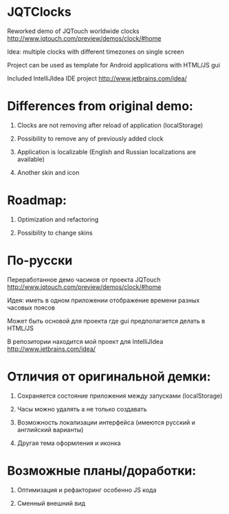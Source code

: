 JQTClocks
=========
Reworked demo of JQTouch worldwide clocks http://www.jqtouch.com/preview/demos/clock/#home

Idea: multiple clocks with different timezones on single screen

Project can be used as template for Android applications with HTML/JS gui

Included IntelliJIdea IDE project http://www.jetbrains.com/idea/

Differences from original demo:
=========
1. Clocks are not removing after reload of application (localStorage)

2. Possibility to remove any of previously added clock

3. Application is localizable (English and Russian localizations are available)

4. Another skin and icon

Roadmap:
=========
1. Optimization and refactoring

2. Possibility to change skins



По-русски
=========
Переработанное демо часиков от проекта JQTouch http://www.jqtouch.com/preview/demos/clock/#home

Идея: иметь в одном приложении отображение времени разных часовых поясов

Может быть основой для проекта где gui предполагается делать в HTML/JS

В репозитории находится мой проект для IntelliJIdea http://www.jetbrains.com/idea/

Отличия от оригинальной демки:
=========
1. Сохраняется состояние приложения между запусками (localStorage)

2. Часы можно удалять а не только создавать

3. Возможность локализации интерфейса (имеются русский и английский варианты)

4. Другая тема оформления и иконка

Возможные планы/доработки:
=========
1. Оптимизация и рефакторинг особенно JS кода

2. Сменный внешний вид
